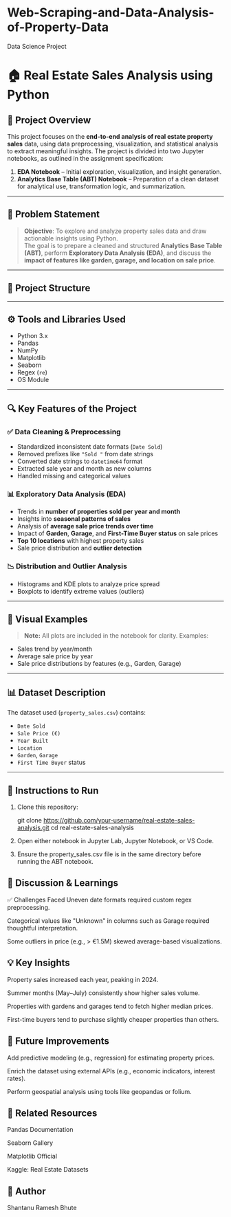 # Web-Scraping-and-Data-Analysis-of-Property-Data
Data Science Project

# 🏠 Real Estate Sales Analysis using Python

## 📌 Project Overview

This project focuses on the **end-to-end analysis of real estate property sales** data, using data preprocessing, visualization, and statistical analysis to extract meaningful insights. The project is divided into two Jupyter notebooks, as outlined in the assignment specification:

1. **EDA Notebook** – Initial exploration, visualization, and insight generation.
2. **Analytics Base Table (ABT) Notebook** – Preparation of a clean dataset for analytical use, transformation logic, and summarization.

---

## 🧩 Problem Statement

> **Objective**: To explore and analyze property sales data and draw actionable insights using Python.  
The goal is to prepare a cleaned and structured **Analytics Base Table (ABT)**, perform **Exploratory Data Analysis (EDA)**, and discuss the **impact of features like garden, garage, and location on sale price**.

---

## 📁 Project Structure


---

## ⚙️ Tools and Libraries Used

- Python 3.x
- Pandas
- NumPy
- Matplotlib
- Seaborn
- Regex (`re`)
- OS Module

---

## 🔍 Key Features of the Project

### ✅ Data Cleaning & Preprocessing
- Standardized inconsistent date formats (`Date Sold`)
- Removed prefixes like `"Sold "` from date strings
- Converted date strings to `datetime64` format
- Extracted sale year and month as new columns
- Handled missing and categorical values

### 📊 Exploratory Data Analysis (EDA)
- Trends in **number of properties sold per year and month**
- Insights into **seasonal patterns of sales**
- Analysis of **average sale price trends over time**
- Impact of **Garden**, **Garage**, and **First-Time Buyer status** on sale prices
- **Top 10 locations** with highest property sales
- Sale price distribution and **outlier detection**

### 📉 Distribution and Outlier Analysis
- Histograms and KDE plots to analyze price spread
- Boxplots to identify extreme values (outliers)

---

## 📌 Visual Examples

> **Note:** All plots are included in the notebook for clarity. Examples:
- Sales trend by year/month
- Average sale price by year
- Sale price distributions by features (e.g., Garden, Garage)

---

## 📊 Dataset Description

The dataset used (`property_sales.csv`) contains:
- `Date Sold`
- `Sale Price (€)`
- `Year Built`
- `Location`
- `Garden`, `Garage`
- `First Time Buyer` status

---

## 📘 Instructions to Run

1. Clone this repository:

   git clone https://github.com/your-username/real-estate-sales-analysis.git
   cd real-estate-sales-analysis

2. Open either notebook in Jupyter Lab, Jupyter Notebook, or VS Code.

3. Ensure the property_sales.csv file is in the same directory before running the ABT notebook.

## 💬 Discussion & Learnings
✅ Challenges Faced
Uneven date formats required custom regex preprocessing.

Categorical values like "Unknown" in columns such as Garage required thoughtful interpretation.

Some outliers in price (e.g., > €1.5M) skewed average-based visualizations.

## 💡 Key Insights
Property sales increased each year, peaking in 2024.

Summer months (May–July) consistently show higher sales volume.

Properties with gardens and garages tend to fetch higher median prices.

First-time buyers tend to purchase slightly cheaper properties than others.

## 🚀 Future Improvements
Add predictive modeling (e.g., regression) for estimating property prices.

Enrich the dataset using external APIs (e.g., economic indicators, interest rates).

Perform geospatial analysis using tools like geopandas or folium.

## 🔗 Related Resources
Pandas Documentation

Seaborn Gallery

Matplotlib Official

Kaggle: Real Estate Datasets

## 📌 Author
Shantanu Ramesh Bhute



